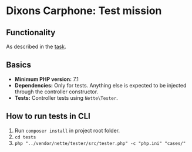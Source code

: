 # Dixons Carphone: Test mission

## Functionality
As described in the [task](http://tech.dixons.cz/test).

## Basics
- **Minimum PHP version:** 7.1
- **Dependencies:** Only for tests. Anything else is expected to be injected through the controller constructor.
- **Tests:** Controller tests using `Nette\Tester`.


## How to run tests in CLI

1. Run `composer install` in project root folder. 
2. `cd tests`
3. `php "../vendor/nette/tester/src/tester.php" -c "php.ini" "cases/"`

